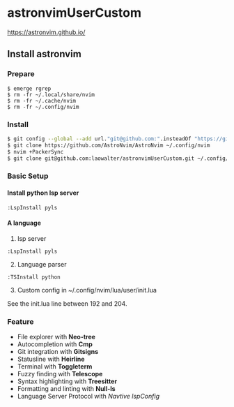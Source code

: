 # astronvimUserCustom 

https://astronvim.github.io/

## Install astronvim
 
### Prepare

  ```
  $ emerge rgrep
  $ rm -fr ~/.local/share/nvim
  $ rm -fr ~/.cache/nvim
  $ rm -fr ~/.config/nvim
  ```

### Install

```bash
$ git config --global --add url."git@github.com:".insteadOf "https://github.com/"
$ git clone https://github.com/AstroNvim/AstroNvim ~/.config/nvim
$ nvim +PackerSync
$ git clone git@github.com:laowalter/astronvimUserCustom.git ~/.config/nvim/lua/user
```

### Basic Setup

#### Install python lsp server

```neovim
:LspInstall pyls 
```

#### A language

1. lsp server 
  ```neovim
  :LspInstall pyls 
  ```

2. Language parser
  
  ```neovim
  :TSInstall python
  ```
3. Custom config in ~/.config/nvim/lua/user/init.lua
  
  See the init.lua line between 192 and 204.

### Feature

  - File explorer with **Neo-tree**
  - Autocompletion with **Cmp**
  - Git integration with **Gitsigns**
  - Statusline with **Heirline**
  - Terminal with **Toggleterm**
  - Fuzzy finding with **Telescope**
  - Syntax highlighting with **Treesitter**
  - Formatting and linting with **Null-ls**
  - Language Server Protocol with *Navtive lspConfig*
